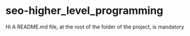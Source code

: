# seo-higher_level_programming
Hi
A README.md file, at the root of the folder of the project, is mandatory
